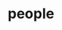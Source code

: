 ---
title: "people"
description: Pia loves to draw people - characters that she has come up with, or real people, who she draws in her own style
url: "/people"
---